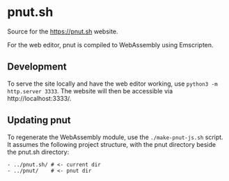 # pnut.sh

Source for the <https://pnut.sh> website.

For the web editor, pnut is compiled to WebAssembly using Emscripten.

## Development

To serve the site locally and have the web editor working, use
`python3 -m http.server 3333`. The website will then be accessible via
http://localhost:3333/.

## Updating pnut

To regenerate the WebAssembly module, use the `./make-pnut-js.sh` script. It
assumes the following project structure, with the pnut directory beside
the pnut.sh directory:

```
- ../pnut.sh/ # <- current dir
- ../pnut/    # <- pnut dir
```
